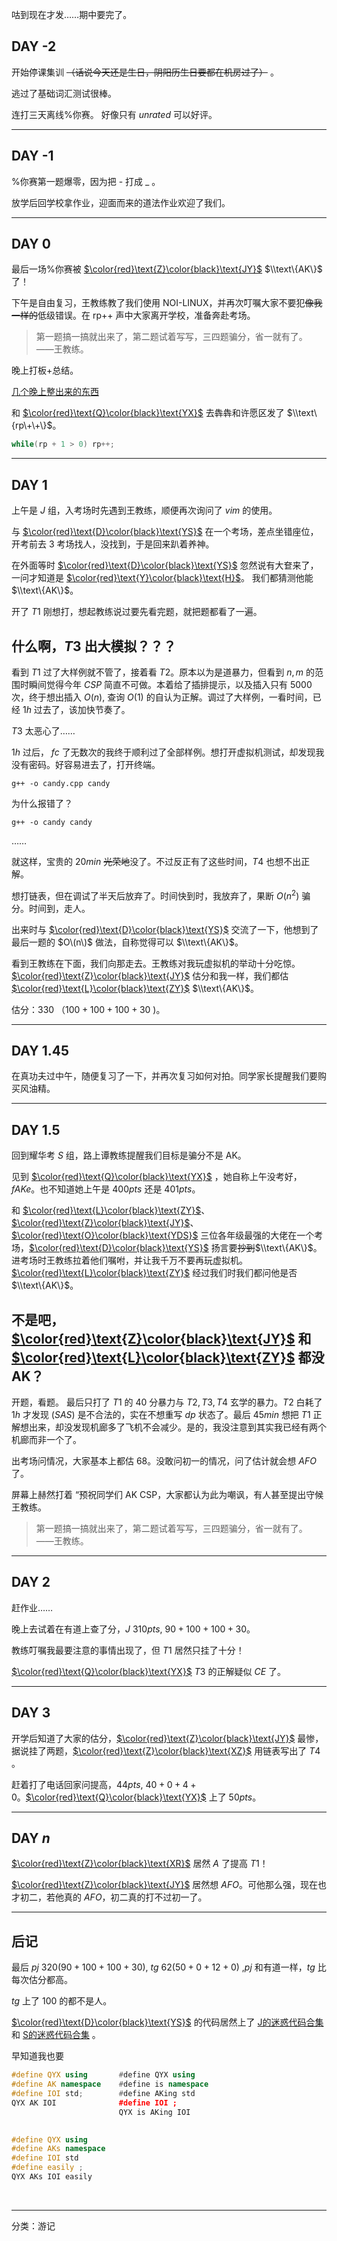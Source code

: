   
  
咕到现在才发……期中要完了。  
## DAY -2  
  
开始停课集训 ~~（话说今天还是生日，阴阳历生日要都在机房过了）~~ 。  
  
逃过了基础词汇测试很棒。  
  
连打三天离线%你赛。 好像只有 $unrated$ 可以好评。  
  
----  
  
## DAY -1  
  
%你赛第一题爆零，因为把 \- 打成 \_ 。  
  
放学后回学校拿作业，迎面而来的道法作业欢迎了我们。  
  
----  
  
## DAY 0  
  
最后一场%你赛被 [$\color{red}\text{Z}\color{black}\text{JY}$](https://www.luogu.com.cn/user/341162) $\\text\{AK\}$ 了！  
  
下午是自由复习，王教练教了我们使用 $\text{NOI-LINUX}$，并再次叮嘱大家不要犯~~像我一样的~~低级错误。在 $\text{rp++}$ 声中大家离开学校，准备奔赴考场。   
> 第一题搞一搞就出来了，第二题试着写写，三四题骗分，省一就有了。 ——王教练。  
  
  
晚上打板\+总结。  
  
[几个晚上整出来的东西](https://www.luogu.com.cn/paste/j2f7krwp)  
  
和 [$\color{red}\text{Q}\color{black}\text{YX}$](https://www.luogu.com.cn/user/372449) 去犇犇和许愿区发了 $\\text\{rp\+\+\}$。  
```cpp  
while(rp + 1 > 0) rp++;  
```  
  
----  
  
## DAY 1  
  
上午是 $J$ 组，入考场时先遇到王教练，顺便再次询问了 $vim$ 的使用。  
  
与 [$\color{red}\text{D}\color{black}\text{YS}$](https://www.luogu.com.cn/user/371490) 在一个考场，差点坐错座位，开考前去 $3$ 考场找人，没找到，于是回来趴着养神。  
  
在外面等时 [$\color{red}\text{D}\color{black}\text{YS}$](https://www.luogu.com.cn/user/371490) 忽然说有大奆来了，一问才知道是 [$\color{red}\text{Y}\color{black}\text{H}$](https://www.luogu.com.cn/user/362627)。 我们都猜测他能 $\\text\{AK\}$。  
  
开了 $T1$ 刚想打，想起教练说过要先看完题，就把题都看了一遍。  
## 什么啊，$T3$ 出大模拟？？？  
  
看到 $T1$ 过了大样例就不管了，接着看 $T2$。原本以为是道暴力，但看到 $n,m$ 的范围时瞬间觉得今年 $CSP$ 简直不可做。本着给了插排提示，以及插入只有 $5000$ 次，终于想出插入 $O(n)$, 查询 $O(1)$ 的自认为正解。调过了大样例，一看时间，已经 $1h$ 过去了，该加快节奏了。  
  
$T3$ 太恶心了……  
  
$1h$ 过后， $fc$ 了无数次的我终于顺利过了全部样例。想打开虚拟机测试，却发现我没有密码。好容易进去了，打开终端。  
  
`g++ -o candy.cpp candy`  
  
为什么报错了？  
  
`g++ -o candy candy`  
  
……  
  
就这样，宝贵的 $20min$ ~~光荣地~~没了。不过反正有了这些时间，$T4$ 也想不出正解。  
  
想打链表，但在调试了半天后放弃了。时间快到时，我放弃了，果断 $O(n^2)$ 骗分。时间到，走人。  
  
出来时与 [$\color{red}\text{D}\color{black}\text{YS}$](https://www.luogu.com.cn/user/371490) 交流了一下，他想到了最后一题的 $O\(n\)$ 做法，自称觉得可以 $\\text\{AK\}$。  
  
看到王教练在下面，我们向那走去。王教练对我玩虚拟机的举动十分吃惊。[$\color{red}\text{Z}\color{black}\text{JY}$](https://www.luogu.com.cn/user/341162) 估分和我一样，我们都估 [$\color{red}\text{L}\color{black}\text{ZY}$](https://www.luogu.com.cn/user/368995) $\\text\{AK\}$。  
  
估分：$330$ （$100+100+100+30$ \)。  
  
----  
  
## DAY 1.45  
  
在真功夫过中午，随便复习了一下，并再次复习如何对拍。同学家长提醒我们要购买风油精。  
  
----  
  
## DAY 1.5  
  
回到耀华考 $S$ 组，路上谭教练提醒我们目标是骗分不是 $\text{AK}$。  
  
见到 [$\color{red}\text{Q}\color{black}\text{YX}$](https://www.luogu.com.cn/user/372449) ，她自称上午没考好，$fAKe$。也不知道她上午是 $400pts$ 还是 $401pts$。  
  
和 [$\color{red}\text{L}\color{black}\text{ZY}$](https://www.luogu.com.cn/user/368995)、[$\color{red}\text{Z}\color{black}\text{JY}$](https://www.luogu.com.cn/user/341162)、[$\color{red}\text{O}\color{black}\text{YDS}$](https://www.luogu.com.cn/user/244204) 三位各年级最强的大佬在一个考场，[$\color{red}\text{D}\color{black}\text{YS}$](https://www.luogu.com.cn/user/371490) 扬言要~~抄到~~$\\text\{AK\}$。进考场时王教练拉着他们嘱咐，并让我千万不要再玩虚拟机。[$\color{red}\text{L}\color{black}\text{ZY}$](https://www.luogu.com.cn/user/368995) 经过我们时我们都问他是否 $\\text\{AK\}$。  
## 不是吧，[$\color{red}\text{Z}\color{black}\text{JY}$](https://www.luogu.com.cn/user/341162) 和 [$\color{red}\text{L}\color{black}\text{ZY}$](https://www.luogu.com.cn/user/368995) 都没 $\text{AK}$？  
  
开题，看题。 最后只打了 $T1$ 的 $40$ 分暴力与 $T2,T3,T4$ 玄学的暴力。$T2$ 白耗了 $1h$ 才发现 $(SAS)$ 是不合法的，实在不想重写 $dp$ 状态了。最后 $45min$ 想把 $T1$ 正解想出来，却没发现机廊多了飞机不会减少。是的，我没注意到其实我已经有两个机廊而非一个了。  
  
出考场问情况，大家基本上都估 $68$。没敢问初一的情况，问了估计就会想 $AFO$ 了。  
  
屏幕上赫然打着 “预祝同学们 AK CSP，大家都认为此为嘲讽，有人甚至提出守候王教练。  
> 第一题搞一搞就出来了，第二题试着写写，三四题骗分，省一就有了。 ——王教练。  
  
  
----  
  
## DAY 2  
  
赶作业……  
  
晚上去试着在有道上查了分，$J$ $310 pts$, $90+100+100+30$。  
  
教练叮嘱我最要注意的事情出现了，但 $T1$ 居然只挂了十分！  
  
[$\color{red}\text{Q}\color{black}\text{YX}$](https://www.luogu.com.cn/user/372449) $T3$ 的正解疑似 $CE$ 了。  
  
----  
  
## DAY 3  
  
开学后知道了大家的估分，[$\color{red}\text{Z}\color{black}\text{JY}$](https://www.luogu.com.cn/user/341162) 最惨，据说挂了两题，[$\color{red}\text{Z}\color{black}\text{XZ}$](https://www.luogu.com.cn/user/233637) 用链表写出了 $T4$ 。  
  
赶着打了电话回家问提高，$44pts$, $40+0+4+0$。[$\color{red}\text{Q}\color{black}\text{YX}$](https://www.luogu.com.cn/user/372449) 上了 $50pts$。  
  
----  
  
## DAY $n$  
  
[$\color{red}\text{Z}\color{black}\text{XR}$](https://www.luogu.com.cn/user/382274) 居然 $A$ 了提高 $T1$！  
  
[$\color{red}\text{Z}\color{black}\text{JY}$](https://www.luogu.com.cn/user/341162) 居然想 $AFO$。可他那么强，现在也才初二，若他真的 $AFO$，初二真的打不过初一了。  
  
----  
  
## 后记  
  
最后 $pj$ $320(90+100+100+30)$, $tg$ $62(50+0+12+0)$ ,$pj$ 和有道一样，$tg$ 比每次估分都高。  
  
$tg$ 上了 $100$ 的都不是人。  
  
[$\color{red}\text{D}\color{black}\text{YS}$](https://www.luogu.com.cn/user/371490) 的代码居然上了 [J的迷惑代码合集](https://www.luogu.com.cn/blog/whatismyname0/csp-j2021-gd-zhu-shi-mi-huo-xing-wei) 和 [S的迷惑代码合集](https://www.luogu.com.cn/blog/whatismyname0/csp-s2021-gd-zhu-shi-mi-huo-xing-wei) 。  
  
早知道我也要  
```cpp  
#define QYX using       #define QYX using  
#define AK namespace    #define is namespace  
#define IOI std;        #define AKing std  
QYX AK IOI              #define IOI ;  
                        QYX is AKing IOI  
  
```  
```cpp  
#define QYX using  
#define AKs namespace  
#define IOI std  
#define easily ;  
QYX AKs IOI easily  
```  
<br>  
  

-----
分类：游记